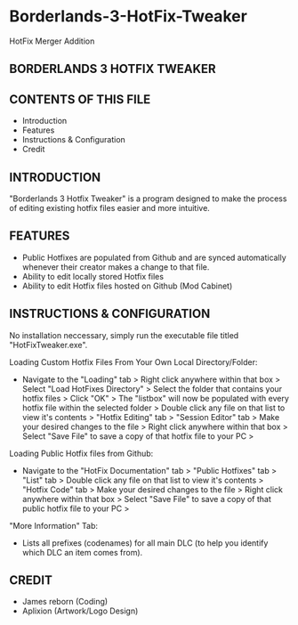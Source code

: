 # Borderlands-3-HotFix-Tweaker
HotFix Merger Addition

BORDERLANDS 3 HOTFIX TWEAKER
---------------------


CONTENTS OF THIS FILE
---------------------

 * Introduction
 * Features
 * Instructions & Configuration
 * Credit


INTRODUCTION
------------

 "Borderlands 3 Hotfix Tweaker" is a program designed to make the process of editing existing hotfix files easier and more intuitive.


FEATURES
------------

 * Public Hotfixes are populated from Github and are synced automatically whenever their creator makes a change to that file.
 * Ability to edit locally stored Hotfix files
 * Ability to edit Hotfix files hosted on Github (Mod Cabinet)


INSTRUCTIONS & CONFIGURATION
-------------
 
No installation neccessary, simply run the executable file titled "HotFixTweaker.exe".

Loading Custom Hotfix Files From Your Own Local Directory/Folder:
 * Navigate to the "Loading" tab > Right click anywhere within that box > Select "Load HotFixes Directory" > Select the folder that contains your hotfix files > Click "OK" > The "listbox" will now be populated with every hotfix file within the selected folder > Double click any file on that list to view it's contents > "Hotfix Editing" tab > "Session Editor" tab > Make your desired changes to the file > Right click anywhere within that box > Select "Save File" to save a copy of that hotfix file to your PC > 
 
Loading Public Hotfix files from Github:
 * Navigate to the "HotFix Documentation" tab > "Public Hotfixes" tab > "List" tab > Double click any file on that list to view it's contents > "Hotfix Code" tab > Make your desired changes to the file > Right click anywhere within that box > Select "Save File" to save a copy of that public hotfix file to your PC >

"More Information" Tab:
 * Lists all prefixes (codenames) for all main DLC (to help you identify which DLC an item comes from).


CREDIT
-----------

 * James reborn (Coding)
 * Aplixion (Artwork/Logo Design)
